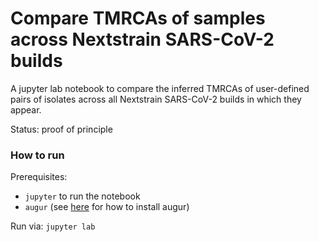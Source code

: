# Compare TMRCAs of samples across Nextstrain SARS-CoV-2 builds

A jupyter lab notebook to compare the inferred TMRCAs of user-defined pairs of isolates across all Nextstrain SARS-CoV-2 builds in which they appear.

Status: proof of principle

### How to run

Prerequisites: 
* `jupyter` to run the notebook
* `augur` (see [here](https://docs.nextstrain.org/projects/augur/en/stable/installation/installation.html) for how to install augur)

Run via: `jupyter lab`

